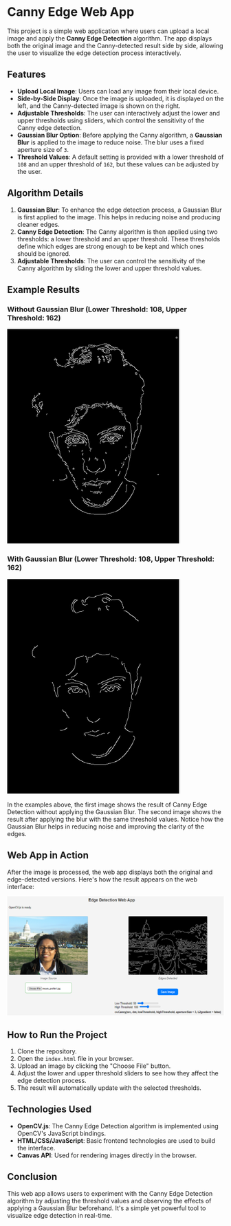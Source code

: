 # Canny Edge Web App

This project is a simple web application where users can upload a local image and apply the **Canny Edge Detection** algorithm. The app displays both the original image and the Canny-detected result side by side, allowing the user to visualize the edge detection process interactively.

## Features

- **Upload Local Image**: Users can load any image from their local device.
- **Side-by-Side Display**: Once the image is uploaded, it is displayed on the left, and the Canny-detected image is shown on the right.
- **Adjustable Thresholds**: The user can interactively adjust the lower and upper thresholds using sliders, which control the sensitivity of the Canny edge detection.
- **Gaussian Blur Option**: Before applying the Canny algorithm, a **Gaussian Blur** is applied to the image to reduce noise. The blur uses a fixed aperture size of `3`.
- **Threshold Values**: A default setting is provided with a lower threshold of `108` and an upper threshold of `162`, but these values can be adjusted by the user.

## Algorithm Details

1. **Gaussian Blur**: To enhance the edge detection process, a Gaussian Blur is first applied to the image. This helps in reducing noise and producing cleaner edges.
2. **Canny Edge Detection**: The Canny algorithm is then applied using two thresholds: a lower threshold and an upper threshold. These thresholds define which edges are strong enough to be kept and which ones should be ignored.
3. **Adjustable Thresholds**: The user can control the sensitivity of the Canny algorithm by sliding the lower and upper threshold values.

## Example Results

### Without Gaussian Blur (Lower Threshold: 108, Upper Threshold: 162)
<img src="young-no-blur.png" alt="Without Gaussian Blur" width="400">

### With Gaussian Blur (Lower Threshold: 108, Upper Threshold: 162)
<img src="young-with-blur.png" alt="With Gaussian Blur" width="400">

In the examples above, the first image shows the result of Canny Edge Detection without applying the Gaussian Blur. The second image shows the result after applying the blur with the same threshold values. Notice how the Gaussian Blur helps in reducing noise and improving the clarity of the edges.

## Web App in Action

After the image is processed, the web app displays both the original and edge-detected versions. Here's how the result appears on the web interface:

<img src="canny-edge-result.png" alt="Web App Result" width="800">

## How to Run the Project

1. Clone the repository.
2. Open the `index.html` file in your browser.
3. Upload an image by clicking the "Choose File" button.
4. Adjust the lower and upper threshold sliders to see how they affect the edge detection process.
5. The result will automatically update with the selected thresholds.

## Technologies Used

- **OpenCV.js**: The Canny Edge Detection algorithm is implemented using OpenCV's JavaScript bindings.
- **HTML/CSS/JavaScript**: Basic frontend technologies are used to build the interface.
- **Canvas API**: Used for rendering images directly in the browser.

## Conclusion

This web app allows users to experiment with the Canny Edge Detection algorithm by adjusting the threshold values and observing the effects of applying a Gaussian Blur beforehand. It's a simple yet powerful tool to visualize edge detection in real-time.
